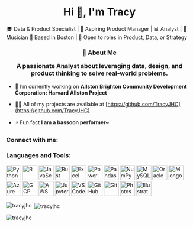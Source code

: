
<h1 align="center">Hi 👋, I'm Tracy</h1>
🎓 Data & Product Specialist | 🎯 Aspiring Product Manager | 📊 Analyst | 🎵 Musician  
📍 Based in Boston | 💼 Open to roles in Product, Data, or Strategy

<h3 align="center"> 🧠 About Me
  
A passionate Analyst about leveraging data, design, and product thinking to solve real-world problems.</h3>

- 🔭 I’m currently working on **Allston Brighton Community Development Corporation: Harvard Allston Project**

- 👨‍💻 All of my projects are available at [https://github.com/TracyJHC](https://github.com/TracyJHC)

- ⚡ Fun fact **I am a bassoon performer~**

<h3 align="left">Connect with me:</h3>
<p align="left">
</p>

<h3 align="left">Languages and Tools:</h3>
<p align="left">
  <!-- Programming Languages -->
  <img src="https://cdn.jsdelivr.net/gh/devicons/devicon/icons/python/python-original.svg" alt="Python" width="40" height="40"/>
  <img src="https://cdn.jsdelivr.net/gh/devicons/devicon/icons/r/r-original.svg" alt="R" width="40" height="40"/>
  <img src="https://cdn.jsdelivr.net/gh/devicons/devicon/icons/javascript/javascript-original.svg" alt="JavaScript" width="40" height="40"/>
  <img src="https://cdn.jsdelivr.net/gh/devicons/devicon/icons/rust/rust-plain.svg" alt="Rust" width="40" height="40"/>
  <!-- Data & Analysis -->
  <img src="https://cdn.jsdelivr.net/gh/devicons/devicon/icons/excel/excel-original.svg" alt="Excel" width="40" height="40"/>  
  <img src="https://upload.wikimedia.org/wikipedia/commons/c/cf/Power_BI_logo_black.svg" alt="Power BI" width="40" height="40"/>  
  <img src="https://cdn.jsdelivr.net/gh/devicons/devicon/icons/pandas/pandas-original.svg" alt="Pandas" width="40" height="40"/>
  <img src="https://cdn.jsdelivr.net/gh/devicons/devicon/icons/numpy/numpy-original.svg" alt="NumPy" width="40" height="40"/>
  <img src="https://cdn.jsdelivr.net/gh/devicons/devicon/icons/mysql/mysql-original-wordmark.svg" alt="MySQL" width="40" height="40"/>
  <img src="https://cdn.jsdelivr.net/gh/devicons/devicon/icons/oracle/oracle-original.svg" alt="Oracle" width="40" height="40"/>
  <img src="https://cdn.jsdelivr.net/gh/devicons/devicon/icons/mongodb/mongodb-original-wordmark.svg" alt="MongoDB" width="40" height="40"/>

  <!-- Cloud & DevOps -->
  <img src="https://cdn.jsdelivr.net/gh/devicons/devicon/icons/azure/azure-original.svg" alt="Azure" width="40" height="40"/>
  <img src="https://cdn.jsdelivr.net/gh/devicons/devicon/icons/googlecloud/googlecloud-original.svg" alt="GCP" width="40" height="40"/>
  <img src="https://cdn.jsdelivr.net/gh/devicons/devicon/icons/amazonwebservices/amazonwebservices-original-wordmark.svg" alt="AWS" width="40" height="40"/>

  <!-- Tools & Platforms -->
  <img src="https://cdn.jsdelivr.net/gh/devicons/devicon/icons/jupyter/jupyter-original.svg" alt="Jupyter" width="40" height="40"/>
  <img src="https://cdn.jsdelivr.net/gh/devicons/devicon/icons/vscode/vscode-original.svg" alt="VS Code" width="40" height="40"/>
  <img src="https://cdn.jsdelivr.net/gh/devicons/devicon/icons/github/github-original.svg" alt="GitHub" width="40" height="40"/>
  <img src="https://cdn.jsdelivr.net/gh/devicons/devicon/icons/git/git-original.svg" alt="Git" width="40" height="40"/>

  <!-- Design -->
  <img src="https://cdn.jsdelivr.net/gh/devicons/devicon/icons/photoshop/photoshop-line.svg" alt="Photoshop" width="40" height="40"/>
  <img src="https://cdn.jsdelivr.net/gh/devicons/devicon/icons/illustrator/illustrator-line.svg" alt="Illustrator" width="40" height="40"/>
</p>

<p><img align="left" src="https://github-readme-stats.vercel.app/api/top-langs?username=tracyjhc&show_icons=true&locale=en&layout=compact" alt="tracyjhc" /></p>

<p>&nbsp;<img align="center" src="https://github-readme-stats.vercel.app/api?username=tracyjhc&show_icons=true&locale=en" alt="tracyjhc" /></p>

<p><img align="center" src="https://github-readme-streak-stats.herokuapp.com/?user=tracyjhc&" alt="tracyjhc" /></p>

<!--
**TracyJHC/TracyJHC** is a ✨ _special_ ✨ repository because its `README.md` (this file) appears on your GitHub profile.

Here are some ideas to get you started:

- 🔭 I’m currently working on ...
- 🌱 I’m currently learning ...
- 👯 I’m looking to collaborate on ...
- 🤔 I’m looking for help with ...
- 💬 Ask me about ...
- 📫 How to reach me: ...
- 😄 Pronouns: ...
- ⚡ Fun fact: ...
-->
